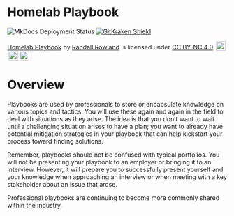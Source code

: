 # Homelab Playbook

![MkDocs Deployment Status](https://github.com/rowland007/template-repository/actions/workflows/mkdocs.yml/badge.svg)  [![GitKraken Shield](https://img.shields.io/badge/Made%20With-GitKraken%20Git%20Tools-teal?style=plastic&logo=gitkraken)](https://www.gitkraken.com/invite/54HeFuDe)

[Homelab Playbook](https://rowland007.github.io/homelab-playbook) by [Randall Rowland](https://randyrowland.me) is licensed under [CC BY-NC 4.0](https://creativecommons.org/licenses/by-nc/4.0/?ref=chooser-v1) <img style="height:22px!important;margin-left:3px;vertical-align:text-bottom;" src="https://mirrors.creativecommons.org/presskit/icons/cc.svg?ref=chooser-v1"><img style="height:22px!important;margin-left:3px;vertical-align:text-bottom;" src="https://mirrors.creativecommons.org/presskit/icons/by.svg?ref=chooser-v1"><img style="height:22px!important;margin-left:3px;vertical-align:text-bottom;" src="https://mirrors.creativecommons.org/presskit/icons/nc.svg?ref=chooser-v1">

# Overview

Playbooks are used by professionals to store or encapsulate knowledge on various topics and tactics. You will use these again and again in the field to deal with situations as they arise. The idea is that you don’t want to wait until a challenging situation arises to have a plan; you want to already have potential mitigation strategies in your playbook that can help kickstart your process toward finding solutions.

Remember, playbooks should not be confused with typical portfolios. You will not be presenting your playbook to an employer or bringing it to an interview. However, it will prepare you to successfully present yourself and your knowledge when approaching an interview or when meeting with a key stakeholder about an issue that arose.

Professional playbooks are continuing to become more commonly shared within the industry.